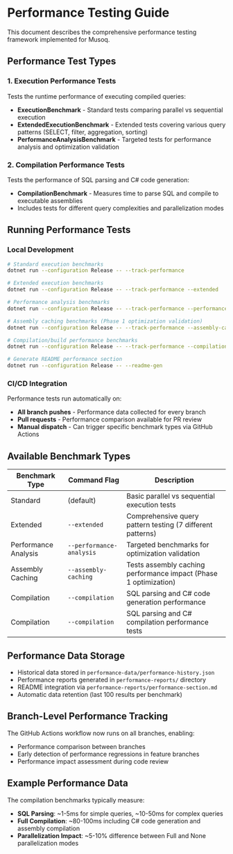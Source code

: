 # Performance Testing Guide

This document describes the comprehensive performance testing framework implemented for Musoq.

## Performance Test Types

### 1. Execution Performance Tests
Tests the runtime performance of executing compiled queries:
- **ExecutionBenchmark** - Standard tests comparing parallel vs sequential execution
- **ExtendedExecutionBenchmark** - Extended tests covering various query patterns (SELECT, filter, aggregation, sorting)
- **PerformanceAnalysisBenchmark** - Targeted tests for performance analysis and optimization validation

### 2. Compilation Performance Tests  
Tests the performance of SQL parsing and C# code generation:
- **CompilationBenchmark** - Measures time to parse SQL and compile to executable assemblies
- Includes tests for different query complexities and parallelization modes

## Running Performance Tests

### Local Development
```bash
# Standard execution benchmarks
dotnet run --configuration Release -- --track-performance

# Extended execution benchmarks  
dotnet run --configuration Release -- --track-performance --extended

# Performance analysis benchmarks
dotnet run --configuration Release -- --track-performance --performance-analysis

# Assembly caching benchmarks (Phase 1 optimization validation)
dotnet run --configuration Release -- --track-performance --assembly-caching

# Compilation/build performance benchmarks
dotnet run --configuration Release -- --track-performance --compilation

# Generate README performance section
dotnet run --configuration Release -- --readme-gen
```

### CI/CD Integration
Performance tests run automatically on:
- **All branch pushes** - Performance data collected for every branch
- **Pull requests** - Performance comparison available for PR review
- **Manual dispatch** - Can trigger specific benchmark types via GitHub Actions

## Available Benchmark Types

| Benchmark Type | Command Flag | Description |
|---------------|--------------|-------------|
| Standard | (default) | Basic parallel vs sequential execution tests |
| Extended | `--extended` | Comprehensive query pattern testing (7 different patterns) |
| Performance Analysis | `--performance-analysis` | Targeted benchmarks for optimization validation |
| Assembly Caching | `--assembly-caching` | Tests assembly caching performance impact (Phase 1 optimization) |
| Compilation | `--compilation` | SQL parsing and C# code generation performance |
| Compilation | `--compilation` | SQL parsing and C# compilation performance tests |

## Performance Data Storage
- Historical data stored in `performance-data/performance-history.json`
- Performance reports generated in `performance-reports/` directory  
- README integration via `performance-reports/performance-section.md`
- Automatic data retention (last 100 results per benchmark)

## Branch-Level Performance Tracking
The GitHub Actions workflow now runs on all branches, enabling:
- Performance comparison between branches
- Early detection of performance regressions in feature branches
- Performance impact assessment during code review

## Example Performance Data
The compilation benchmarks typically measure:
- **SQL Parsing**: ~1-5ms for simple queries, ~10-50ms for complex queries
- **Full Compilation**: ~80-100ms including C# code generation and assembly compilation
- **Parallelization Impact**: ~5-10% difference between Full and None parallelization modes